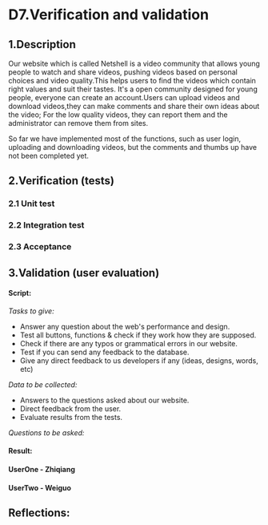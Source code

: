 # D7.Verification and validation
## 1.Description
Our website which is called Netshell is a video community that allows young people to watch and share videos, pushing videos based on personal choices and video quality.This helps users to find the videos which contain right values and suit their tastes. It's a open community designed for young people, everyone can create an account.Users can upload videos and download videos,they can make comments and share their own ideas about the video; For the low quality videos, they can report them and the administrator can remove them from sites. 

So far we have implemented most of the functions, such as user login, uploading and downloading videos, but the comments and thumbs up have not been completed yet. 
## 2.Verification (tests)
### 2.1 Unit test
### 2.2 Integration test
### 2.3 Acceptance
## 3.Validation (user evaluation)
#### Script:
*Tasks to give:*
- Answer any question about the web's performance and design.
- Test all buttons, functions & check if they work how they are supposed.
- Check if there are any typos or grammatical errors in our website.
- Test if you can send any feedback to the database.
- Give any direct feedback to us developers if any (ideas, designs, words, etc)

*Data to be collected:*
- Answers to the questions asked about our website.
- Direct feedback from the user.
- Evaluate results from the tests.

*Questions to be asked:*

#### Result:

#### UserOne - Zhiqiang
#### UserTwo - Weiguo

## Reflections:


